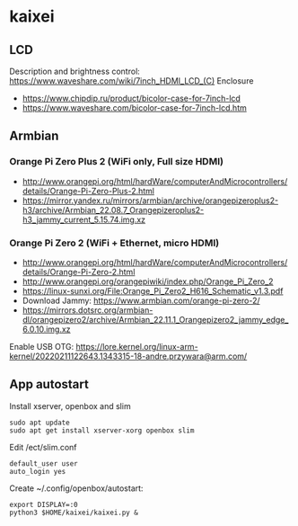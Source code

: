 # kaixei

## LCD

Description and brightness control: https://www.waveshare.com/wiki/7inch_HDMI_LCD_(C)
Enclosure
* https://www.chipdip.ru/product/bicolor-case-for-7inch-lcd
* https://www.waveshare.com/bicolor-case-for-7inch-lcd.htm

## Armbian

### Orange Pi Zero Plus 2 (WiFi only, Full size HDMI)

* http://www.orangepi.org/html/hardWare/computerAndMicrocontrollers/details/Orange-Pi-Zero-Plus-2.html
* https://mirror.yandex.ru/mirrors/armbian/archive/orangepizeroplus2-h3/archive/Armbian_22.08.7_Orangepizeroplus2-h3_jammy_current_5.15.74.img.xz

### Orange Pi Zero 2 (WiFi + Ethernet, micro HDMI)

* http://www.orangepi.org/html/hardWare/computerAndMicrocontrollers/details/Orange-Pi-Zero-2.html
* http://www.orangepi.org/orangepiwiki/index.php/Orange_Pi_Zero_2
* https://linux-sunxi.org/File:Orange_Pi_Zero2_H616_Schematic_v1.3.pdf
* Download Jammy: https://www.armbian.com/orange-pi-zero-2/
* https://mirrors.dotsrc.org/armbian-dl/orangepizero2/archive/Armbian_22.11.1_Orangepizero2_jammy_edge_6.0.10.img.xz

Enable USB OTG:
https://lore.kernel.org/linux-arm-kernel/20220211122643.1343315-18-andre.przywara@arm.com/


## App autostart

Install xserver, openbox and slim

    sudo apt update
    sudo apt get install xserver-xorg openbox slim

Edit /ect/slim.conf

    default_user user
    auto_login yes

Create  ~/.config/openbox/autostart:

    export DISPLAY=:0
    python3 $HOME/kaixei/kaixei.py &
